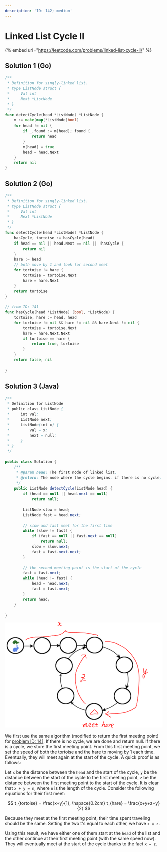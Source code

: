 ```yaml
---
description: 'ID: 142; medium'
---
```


# Linked List Cycle II

{% embed url="https://leetcode.com/problems/linked-list-cycle-ii/" %}

## Solution 1 \(Go\)

```go
/**
 * Definition for singly-linked list.
 * type ListNode struct {
 *     Val int
 *     Next *ListNode
 * }
 */
func detectCycle(head *ListNode) *ListNode {
    m := make(map[*ListNode]bool)
    for head != nil {
        if _,found := m[head]; found {
            return head
        }
        m[head] = true
        head = head.Next
    }
    return nil
}
```

## Solution 2 \(Go\)

```go
/**
 * Definition for singly-linked list.
 * type ListNode struct {
 *     Val int
 *     Next *ListNode
 * }
 */
func detectCycle(head *ListNode) *ListNode {
    hasCycle, tortoise := hasCycle(head)
    if head == nil || head.Next == nil || !hasCycle {
        return nil
    }
    hare := head
    // both move by 1 and look for second meet
    for tortoise != hare {
        tortoise = tortoise.Next
        hare = hare.Next
    }
    return tortoise
}

// from ID: 141
func hasCycle(head *ListNode) (bool, *ListNode) {
    tortoise, hare := head, head
    for tortoise != nil && hare != nil && hare.Next != nil {
        tortoise = tortoise.Next
        hare = hare.Next.Next
        if tortoise == hare {
            return true, tortoise
        }
    }
    return false, nil
    
}
```

## Solution 3 \(Java\)

```java
/**
 * Definition for ListNode
 * public class ListNode {
 *     int val;
 *     ListNode next;
 *     ListNode(int x) {
 *         val = x;
 *         next = null;
 *     }
 * }
 */

public class Solution {
    /**
     * @param head: The first node of linked list.
     * @return: The node where the cycle begins. if there is no cycle, return null
     */
    public ListNode detectCycle(ListNode head) {
        if (head == null || head.next == null)
            return null;

        ListNode slow = head;
        ListNode fast = head.next;
        
        // slow and fast meet for the first time
        while (slow != fast) {
            if (fast == null || fast.next == null)
                return null;
            slow = slow.next;
            fast = fast.next.next;
        }

        // the second meeting point is the start of the cycle
        fast = fast.next;
        while (head != fast) {
            head = head.next;
            fast = fast.next;
        }
        return head;
    }

}
```

![Example](../../.gitbook/assets/142.png)

We first use the same algorithm \(modified to return the first meeting point\) for [problem ID: 141](linked-list-cycle.md#solution-2). If there is no cycle, we are done and return null. If there is a cycle, we store the first meeting point. From this first meeting point, we set the speed of both the tortoise and the hare to moving by 1 each time. Eventually, they will meet again at the start of the cycle. A quick proof is as follows:

Let `x` be the distance between the `head` and the start of the cycle, `y` be the distance between the start of the cycle to the first meeting point, `z` be the distance between the first meeting point to the start of the cycle. It is clear that `x + y = n`, where `n` is the length of the cycle. Consider the following equations for their first meet:

$$
t_{tortoise} = \frac{x+y}{1}, \hspace{0.2cm} t_{hare} = \frac{x+y+z+y}{2}
$$

Because they meet at the first meeting point, their time spent traveling should be the same. Setting the two t's equal to each other, we have `x = z`.

Using this result, we have either one of them start at the `head` of the list and the other continue at their first meeting point \(with the same speed now\). They will eventually meet at the start of the cycle thanks to the fact `x = z`.

